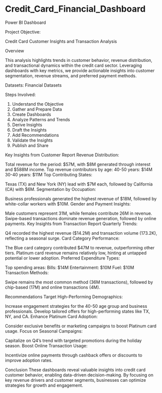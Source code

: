 # Credit_Card_Financial_Dashboard
Power BI Dashboard

Project Objective: 

Credit Card Customer Insights and Transaction Analysis

Overview

This analysis highlights trends in customer behavior, revenue distribution, and transactional dynamics within the credit card sector. Leveraging dashboards with key metrics, we provide actionable insights into customer segmentation, revenue streams, and preferred payment methods.

Datasets: 
Financial Datasets

Steps Involved:
1. Understand the Objective
2. Gather and Prepare Data
3. Create Dashboards
4. Analyze Patterns and Trends
5. Derive Insights
6. Draft the Insights
7. Add Recommendations
8. Validate the Insights
9. Publish and Share

Key Insights from Customer Report
Revenue Distribution:

Total revenue for the period: $57M, with $8M generated through interest and $588M income.
Top revenue contributors by age:
40-50 years: $14M
30-40 years: $11M
Top Contributing States:

Texas (TX) and New York (NY) lead with $7M each, followed by California (CA) with $6M.
Segmentation by Occupation:

Business professionals generated the highest revenue of $18M, followed by white-collar workers with $10M.
Gender and Payment Insights:

Male customers represent 31M, while females contribute 26M in revenue.
Swipe-based transactions dominate revenue generation, followed by online payments.
Key Insights from Transaction Report
Quarterly Trends:

Q4 recorded the highest revenue ($14.2M) and transaction volume (173.2K), reflecting a seasonal surge.
Card Category Performance:

The Blue card category contributed $47M to revenue, outperforming other tiers.
Platinum card revenue remains relatively low, hinting at untapped potential or lower adoption.
Preferred Expenditure Types:

Top spending areas:
Bills: $14M
Entertainment: $10M
Fuel: $10M
Transaction Methods:

Swipe remains the most common method (36M transactions), followed by chip-based (17M) and online transactions (4M).

Recommendations
Target High-Performing Demographics:

Increase engagement strategies for the 40-50 age group and business professionals.
Develop tailored offers for high-performing states like TX, NY, and CA.
Enhance Platinum Card Adoption:

Consider exclusive benefits or marketing campaigns to boost Platinum card usage.
Focus on Seasonal Campaigns:

Capitalize on Q4’s trend with targeted promotions during the holiday season.
Boost Online Transaction Usage:

Incentivize online payments through cashback offers or discounts to improve adoption rates.

Conclusion
These dashboards reveal valuable insights into credit card customer behavior, enabling data-driven decision-making. By focusing on key revenue drivers and customer segments, businesses can optimize strategies for growth and engagement.


